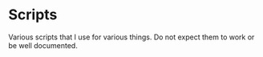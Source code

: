 Scripts
=======
Various scripts that I use for various things. Do not expect them to work or be well documented. 
